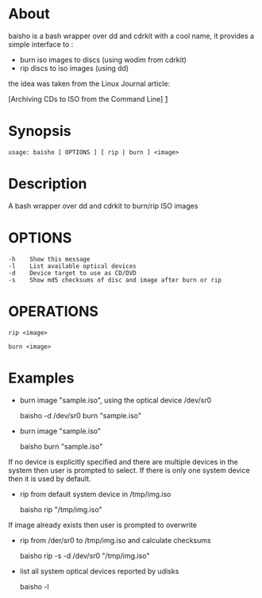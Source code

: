 # About

baisho is a bash wrapper over dd and cdrkit with a cool name,
it provides a simple interface to :

* burn iso images to discs (using wodim from cdrkit)
* rip discs to iso images (using dd)

the idea was taken from the Linux Journal article:

[Archiving CDs to ISO from the Command Line] [1]

[1]: http://www.linuxjournal.com/content/archiving-cds-iso-commandline


# Synopsis

    usage: baisho [ OPTIONS ] [ rip | burn ] <image>


# Description

A bash wrapper over dd and cdrkit to burn/rip ISO images


# OPTIONS
    -h    Show this message
    -l    List available optical devices
    -d    Device target to use as CD/DVD
    -s    Show md5 checksums of disc and image after burn or rip

# OPERATIONS

    rip <image>

    burn <image>

# Examples

* burn image "sample.iso", using the optical device /dev/sr0

    baisho -d /dev/sr0 burn "sample.iso"

* burn image "sample.iso"

    baisho burn "sample.iso"

If no device is explicitly specified and there are multiple devices in the system
then user is prompted to select. If there is only one system device then it is used
by default.

* rip from default system device in /tmp/img.iso

    baisho rip "/tmp/img.iso"

If image already exists then user is prompted to overwrite

* rip from /der/sr0 to /tmp/img.iso and calculate checksums

    baisho rip -s -d /dev/sr0 "/tmp/img.iso"

* list all system optical devices reported by udisks

    baisho -l

